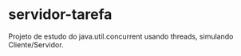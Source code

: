 # servidor-tarefa
Projeto de estudo do java.util.concurrent usando threads, simulando Cliente/Servidor.
